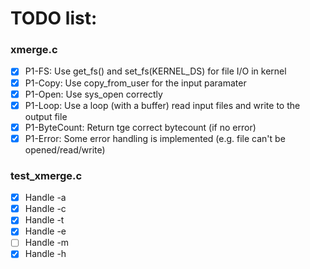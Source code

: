 # TODO list:
### xmerge.c
- [x] P1-FS: Use get_fs() and set_fs(KERNEL_DS) for file I/O in kernel 
- [x] P1-Copy: Use copy_from_user for the input paramater
- [x] P1-Open: Use sys_open correctly 
- [x] P1-Loop: Use a loop (with a buffer) read input files and write to the output file
- [x] P1-ByteCount: Return tge correct bytecount (if no error)
- [x] P1-Error: Some error handling is implemented (e.g. file can't be opened/read/write)

### test_xmerge.c 
- [x] Handle -a
- [x] Handle -c
- [x] Handle -t
- [x] Handle -e
- [ ] Handle -m
- [x] Handle -h

